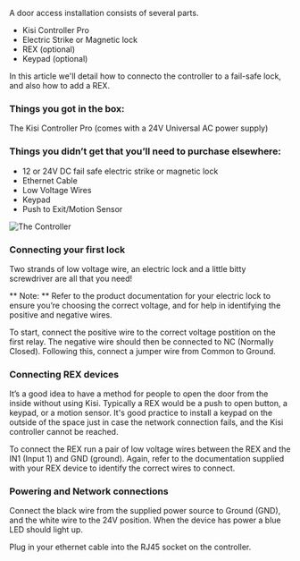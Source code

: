 A door access installation consists of several parts. 

* Kisi Controller Pro
* Electric Strike or Magnetic lock
* REX (optional)
* Keypad (optional)

In this article we'll detail how to connecto the controller to a fail-safe lock, and also how to add a REX.

<h3>Things you got in the box:</h3>
The Kisi Controller Pro (comes with a 24V Universal AC power supply)

<h3>Things you didn’t get that you’ll need to purchase elsewhere:</h3>

* 12 or 24V DC fail safe electric strike or magnetic lock
* Ethernet Cable
* Low Voltage Wires
* Keypad
* Push to Exit/Motion Sensor



![The Controller](https://help.kisi.io/hc/article_attachments/360052318934/Standalone_fail_safe_maglock.PNG)


<h3>Connecting your first lock</h3> 
<p>
Two strands of low voltage wire, an electric lock and a little bitty screwdriver are all that you need!
</p>
<p>
  
** Note: ** Refer to the product documentation for your electric lock to ensure you’re choosing the correct voltage, and for help in identifying the positive and negative wires. 
  
To start, connect the positive wire to the correct voltage postition on the first relay. The negative wire should then be connected to NC (Normally Closed). Following this, connect a jumper wire from Common to Ground. 
</p>
<h3>Connecting REX devices</h3>  

It’s a good idea to have a method for people to open the door from the inside without using Kisi. Typically a REX would be a push to open button, a keypad, or a motion sensor. It's good practice to install a keypad on the outside of the space just in case the network connection fails, and the Kisi controller cannot be reached. 

To connect the REX run a pair of low voltage wires between the REX and the IN1 (Input 1) and GND (ground). Again, refer to the documentation supplied with your REX device to identify the correct wires to connect. 

<h3>Powering and Network connections</h3>

Connect the black wire from the supplied power source to Ground (GND), and the white wire to the 24V position. When the device has power a blue LED should light up.

Plug in your ethernet cable into the RJ45 socket on the controller. 

